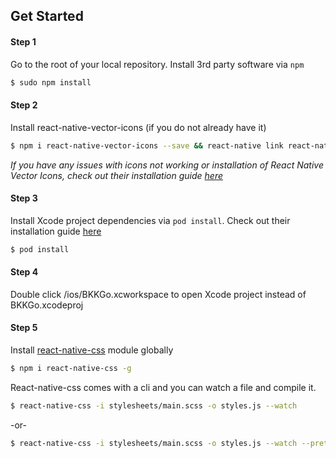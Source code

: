 ## Get Started

#### Step 1

Go to the root of your local repository. Install 3rd party software via `npm`
```sh
$ sudo npm install
```

#### Step 2

Install react-native-vector-icons (if you do not already have it)

```sh
$ npm i react-native-vector-icons --save && react-native link react-native-vector-icons
```

*If you have any issues with icons not working or installation of React Native Vector Icons, check out their installation guide [here](https://github.com/oblador/react-native-vector-icons#installation)*

#### Step 3

Install Xcode project dependencies via `pod install`. Check out their installation guide [here](https://guides.cocoapods.org/)
```sh
$ pod install
```

#### Step 4

Double click /ios/BKKGo.xcworkspace to open Xcode project instead of BKKGo.xcodeproj


#### Step 5

Install [react-native-css](https://github.com/sabeurthabti/react-native-css) module globally
```sh
$ npm i react-native-css -g
```
React-native-css comes with a cli and you can watch a file and compile it.
```sh
$ react-native-css -i stylesheets/main.scss -o styles.js --watch
```
-or-
```sh
$ react-native-css -i stylesheets/main.scss -o styles.js --watch --pretty
```